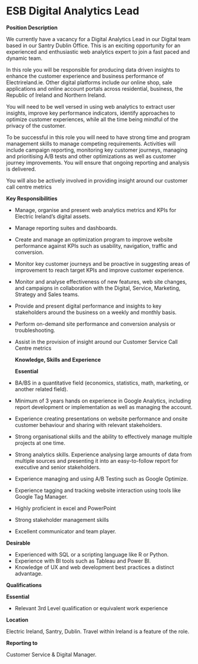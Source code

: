 # ESB Digital Analytics Lead

**Position Description**

We currently have a vacancy for a Digital Analytics Lead in our Digital team based in our Santry Dublin Office. This is an exciting opportunity for an experienced and enthusiastic web analytics expert to join a fast paced and dynamic team.

In this role you will be responsible for producing data driven insights to enhance the customer experience and business performance of Electrireland.ie. Other digital platforms include our online shop, sale applications and online account portals across residential, business, the Republic of Ireland and Northern Ireland.  

You will need to be well versed in using web analytics to extract user insights, improve key performance indicators, identify approaches to optimize customer experiences, while all the time being mindful of the privacy of the customer.

To be successful in this role you will need to have strong time and program management skills to manage competing requirements. Activities will include campaign reporting, monitoring key customer journeys, managing and prioritising A/B tests and other optimizations as well as customer journey improvements. You will ensure that ongoing reporting and analysis is delivered.

You will also be actively involved in providing insight around our customer call centre metrics

 

**Key Responsibilities**

 

- Manage, organise and present web analytics metrics and KPIs for Electric Ireland’s digital assets.
- Manage reporting suites and dashboards.
- Create and manage an optimization program to improve website performance against KPIs such as usability, navigation, traffic and conversion.
- Monitor key customer journeys and be proactive in suggesting areas of improvement to reach target KPIs and improve customer experience.
- Monitor and analyse effectiveness of new features, web site changes, and campaigns in collaboration with the Digital, Service, Marketing, Strategy and Sales teams.
- Provide and present digital performance and insights to key stakeholders around the business on a weekly and monthly basis.
- Perform on-demand site performance and conversion analysis or troubleshooting.
- Assist in the provision of insight around our Customer Service Call Centre metrics
   
  **Knowledge, Skills and Experience**
   
  **Essential**

- BA/BS in a quantitative field (economics, statistics, math, marketing, or another related field).
- Minimum of 3 years hands on experience in Google Analytics, including report development or implementation as well as managing the account.
- Experience creating presentations on website performance and onsite customer behaviour and sharing with relevant stakeholders.
- Strong organisational skills and the ability to effectively manage multiple projects at one time.
- Strong analytics skills. Experience analysing large amounts of data from multiple sources and presenting it into an easy-to-follow report for executive and senior stakeholders.
- Experience managing and using A/B Testing such as Google Optimize.
- Experience tagging and tracking website interaction using tools like Google Tag Manager.
- Highly proficient in excel and PowerPoint
- Strong stakeholder management skills
- Excellent communicator and team player.

 

**Desirable**

- Experienced with SQL or a scripting language like R or Python.
- Experience with BI tools such as Tableau and Power BI.
- Knowledge of UX and web development best practices a distinct advantage.

 

**Qualifications**

 

**Essential**

- Relevant 3rd Level qualification or equivalent work experience

**Location**

Electric Ireland, Santry, Dublin. Travel within Ireland is a feature of the role.

 

**Reporting to**

Customer Service & Digital Manager. 